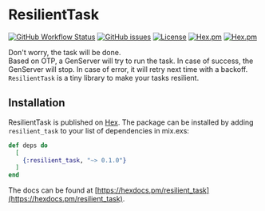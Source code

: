 # ResilientTask

[![GitHub Workflow Status](https://img.shields.io/github/workflow/status/elielhaouzi/resilient_task/CI?cacheSeconds=3600&style=flat-square)](https://github.com/elielhaouzi/resilient_task/actions) [![GitHub issues](https://img.shields.io/github/issues-raw/elielhaouzi/resilient_task?style=flat-square&cacheSeconds=3600)](https://github.com/elielhaouzi/resilient_task/issues) [![License](https://img.shields.io/badge/license-MIT-brightgreen.svg?cacheSeconds=3600?style=flat-square)](http://opensource.org/licenses/MIT) [![Hex.pm](https://img.shields.io/hexpm/v/resilient_task?style=flat-square)](https://hex.pm/packages/resilient_task) [![Hex.pm](https://img.shields.io/hexpm/dt/resilient_task?style=flat-square)](https://hex.pm/packages/resilient_task)

Don't worry, the task will be done.  
Based on OTP, a GenServer will try to run the task. In case of success, the GenServer will stop. In case of error, it will retry next time with a backoff.  
`ResilientTask` is a tiny library to make your tasks resilient.

## Installation

ResilientTask is published on [Hex](https://hex.pm/packages/resilient_task).
The package can be installed by adding `resilient_task` to your list of dependencies in mix.exs:

```elixir
def deps do
  [
    {:resilient_task, "~> 0.1.0"}
  ]
end
```

The docs can be found at [https://hexdocs.pm/resilient_task](https://hexdocs.pm/resilient_task).
